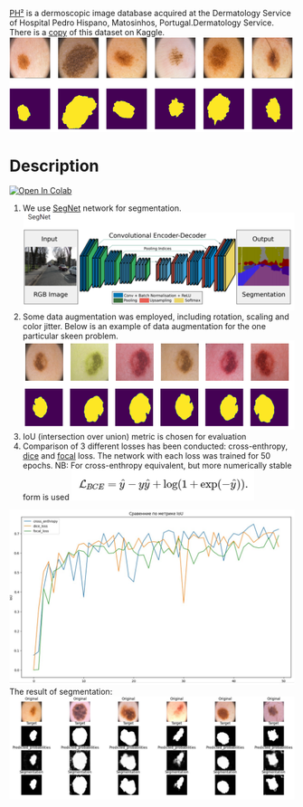  [PH²](https://www.fc.up.pt/addi/project.html) is a dermoscopic image database acquired at the Dermatology Service of Hospital Pedro Hispano, Matosinhos, Portugal.Dermatology Service. There is a [copy](https://www.kaggle.com/datasets/kanametov/ph2dataset) of this dataset on Kaggle.
 ![](assets/dataset.jpg)

# Description
[![Open In Colab](https://colab.research.google.com/assets/colab-badge.svg)](http://colab.research.google.com/github/Viktor-Sok/DLS_Computer_Vision/blob/main/Segmentation_SegNet/notebooks/segmentation_SegNet.ipynb)

1. We use [SegNet](https://arxiv.org/pdf/1511.00561) network for segmentation. 
![](assets/segnet.jpg)
2. Some data augmentation was employed, including rotation, scaling and color jitter. Below is an example of data augmentation for the one particular skeen problem.
![](assets/aug.jpg)
3. IoU (intersection over union) metric is chosen for evaluation
4. Comparison of 3 different losses has been conducted: cross-enthropy, [dice](https://paperswithcode.com/paper/generalised-dice-overlap-as-a-deep-learning) and [focal](https://arxiv.org/abs/1708.02002v2) loss.
The network with each loss was trained for 50 epochs.
NB: For cross-enthropy equivalent, but more numerically stable form is used
![](assets/ce.jpg)

![](assets/metric.jpg)
The result of segmentation:
![](assets/res.jpg)

